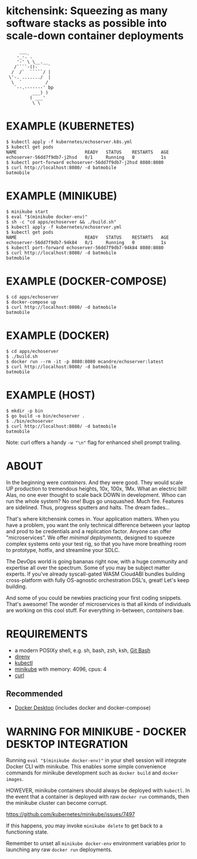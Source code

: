 # kitchensink: Squeezing as many software stacks as possible into scale-down container deployments

```text
     ___
    -_-.`.
    '-' \ \__.__
   /````-()-    `
  /  /`  `````/ |
 \'-. ......./  |
  \  `         /
   `--.-------' bp
          ___) )
         ( ___'
          \ \
```

# EXAMPLE (KUBERNETES)

```console
$ kubectl apply -f kubernetes/echoserver.k8s.yml
$ kubectl get pods
NAME                          READY   STATUS    RESTARTS   AGE
echoserver-56dd7f9db7-j2hsd   0/1     Running   0          1s
$ kubectl port-forward echoserver-56dd7f9db7-j2hsd 8080:8080
$ curl http://localhost:8080/ -d batmobile
batmobile
```

# EXAMPLE (MINIKUBE)

```console
$ minikube start
$ eval "$(minikube docker-env)"
$ sh -c "cd apps/echoserver && ./build.sh"
$ kubectl apply -f kubernetes/echoserver.yml
$ kubectl get pods
NAME                          READY   STATUS    RESTARTS   AGE
echoserver-56dd7f9db7-94k84   0/1     Running   0          1s
$ kubectl port-forward echoserver-56dd7f9db7-94k84 8080:8080
$ curl http://localhost:8080/ -d batmobile
batmobile
```

# EXAMPLE (DOCKER-COMPOSE)

```console
$ cd apps/echoserver
$ docker-compose up
$ curl http://localhost:8080/ -d batmobile
batmobile
```

# EXAMPLE (DOCKER)

```console
$ cd apps/echoserver
$ ./build.sh
$ docker run --rm -it -p 8080:8080 mcandre/echoserver:latest
$ curl http://localhost:8080/ -d batmobile
batmobile
```

# EXAMPLE (HOST)

```console
$ mkdir -p bin
$ go build -o bin/echoserver .
$ ./bin/echoserver
$ curl http://localhost:8080/ -d batmobile
batmobile
```

Note: curl offers a handy `-w "\n"` flag for enhanced shell prompt trailing.

# ABOUT

In the beginning were *containers*. And they were good. They would scale UP production to tremendous heights, 10x, 100x, 1Mx. What an electric bill! Alas, no one ever thought to scale back DOWN in development. Whoo can run the whole system? No one! Bugs go unsquashed. Much fire. Features are sidelined. Thus, progress sputters and halts. The dream fades...

That's where kitchensink comes in. Your application matters. When you have a problem, you want the only technical difference between your laptop and prod to be credentials and a replication factor. Anyone can offer "microservices". We offer *minimal deployments*, designed to squeeze complex systems onto your test rig, so that you have more breathing room to prototype, hotfix, and streamline your SDLC.

The DevOps world is going bananas right now, with a huge community and expertise all over the spectrum. Some of you may be subject matter experts. If you've already syscall-gated WASM CloudABI bundles building cross-platform with fully OS-agnostic orchestration DSL's, great! Let's keep building.

And some of you could be newbies practicing your first coding snippets. That's awesome! The wonder of microservices is that all kinds of individuals are working on this cool stuff. For everything in-between, *containers* bae.

# REQUIREMENTS

* a modern POSIXy shell, e.g. sh, bash, zsh, ksh, [Git Bash](https://git-scm.com/)
* [direnv](https://direnv.net/)
* [kubectl](https://kubernetes.io/docs/tasks/tools/install-kubectl/)
* [minikube](https://kubernetes.io/docs/tasks/tools/install-minikube/) with memory: 4096, cpus: 4
* [curl](https://curl.haxx.se/)

## Recommended

* [Docker Desktop](https://www.docker.com/) (includes docker and docker-compose)

# WARNING FOR MINIKUBE - DOCKER DESKTOP INTEGRATION

Running `eval "$(minikube docker-env)"` in your shell session will integrate Docker CLI with minikube. This enables some simple convenience commands for minikube development such as `docker build` and `docker images`.

HOWEVER, minikube containers should always be deployed with `kubectl`. In the event that a container is deployed with raw `docker run` commands, then the minikube cluster can become corrupt.

https://github.com/kubernetes/minikube/issues/7497

If this happens, you may invoke `minikube delete` to get back to a functioning state.

Remember to unset all `minikube docker-env` environment variables prior to launching any raw `docker run` deployments.
